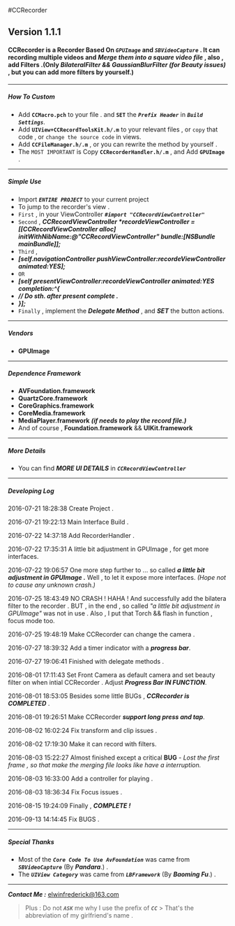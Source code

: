 #CCRecorder

## Version 1.1.1

#### CCRecorder is a Recorder Based On _**`GPUImage`**_ and _**`SBVideoCapture`**_ . It can recording multiple videos and _**Merge them into a square video file**_ , also , add Filters .(Only _BilateralFilter && GaussianBlurFilter (for Beauty issues)_ , but you can add more filters by yourself.)

---

##### How To Custom

-  Add **`CCMacro.pch`** to your file . and **`SET`** the _**`Prefix Header`**_ in _**`Build Settings`**_.
-  Add **`UIView+CCRecordToolsKit.h/.m`** to your relevant files , or `copy` that code , or `change the source code` in views.
-  Add **`CCFileManager.h/.m`** , or you can rewrite the method by yourself .
-  The `MOST IMPORTANT` is Copy **`CCRecorderHandler.h/.m`** , and Add **`GPUImage`** .

---

##### Simple Use

- Import _**`ENTIRE PROJECT`**_ to your current project
- To jump to the recorder's view .
- `First` , in your ViewController _**`#import "CCRecordViewController"`**_
- `Second` , _**CCRecordViewController *recordeViewController = [[CCRecordViewController alloc] initWithNibName:@"CCRecordViewController" bundle:[NSBundle mainBundle]];**_
- `Third` , 
- _**[self.navigationController pushViewController:recordeViewController animated:YES];**_ 
- `OR`
- _**[self presentViewController:recordeViewController animated:YES completion:^{**_
- _**// Do sth. after present complete .**_
- _**}];**_
- `Finally` , implement the _**Delegate Method**_ , and _**SET**_ the button actions.


---

##### Vendors

- **GPUImage**

---

##### Dependence Framework

- **AVFoundation.framework**
- **QuartzCore.framework**
- **CoreGraphics.framework**
- **CoreMedia.framework**
- **MediaPlayer.framework** _**(if needs to play the record file.)**_
- And of course , **Foundation.framework** && **UIKit.framework**

---
##### More Details
- You can find _**MORE UI DETAILS**_ in _**`CCRecordViewController`**_

---

##### Developing Log

2016-07-21 18:28:38 Create Project .

2016-07-21 19:22:13 Main Interface Build .

2016-07-22 14:37:18 Add RecorderHandler .

2016-07-22 17:35:31 A little bit adjustment in GPUImage , for get more interfaces.

2016-07-22 19:06:57 One more step further to ... so called _**a little bit adjustment in GPUImage .**_ Well , to let it expose more interfaces. _(Hope not to cause any unknown crash.)_

2016-07-25 18:43:49 NO CRASH ! HAHA ! And successfully add the bilatera filter to the recorder . BUT , in the end , so called _"a little bit adjustment in GPUImage"_ was not in use . Also , I put that Torch && flash in function , focus mode too.

2016-07-25 19:48:19 Make CCRecorder can change the camera .

2016-07-27 18:39:32 Add a timer indicator with a _**progress bar**_.

2016-07-27 19:06:41 Finished with delegate methods .

2016-08-01 17:11:43 Set Front Camera as default camera and set beauty filter on when intial CCRecorder . Adjust _**Progress Bar IN FUNCTION**_.

2016-08-01 18:53:05 Besides some little BUGs , _**CCRecorder is COMPLETED**_ .

2016-08-01 19:26:51 Make CCRecorder _**support long press and tap**_.

2016-08-02 16:02:24 Fix transform and clip issues .

2016-08-02 17:19:30 Make it can record with filters.

2016-08-03 15:22:27 Almost finished except a critical **BUG** - _Lost the first frame , so that make the merging file looks like have a interruption._ 

2016-08-03 16:33:00 Add a controller for playing .

2016-08-03 18:36:34 Fix Focus issues .

2016-08-15 19:24:09 Finally , _**COMPLETE !**_ 

2016-09-13 14:14:45 Fix BUGS .
	
---
##### Special Thanks

- Most of the _**`Core Code To Use AvFoundation`**_ was came from _**`SBVideoCapture`**_ (By _**Pandara**_.) .
- The _**`UIView Category`**_ was came from _**`LBFramework`**_ (By _**Baoming Fu**_.) .

---

_**Contact Me :**_ <elwinfrederick@163.com> 

> Plus : Do not _**`ASK`**_ me why I use the prefix of _**`CC`**_ &gt; That's the abbreviation of my girlfriend's name .